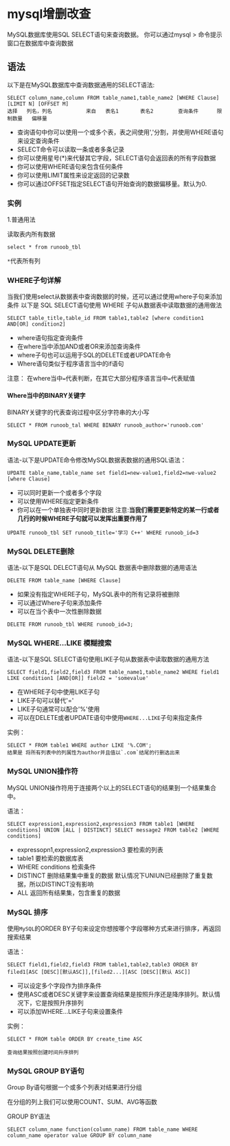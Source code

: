 # mysql增删改查
MySQL数据库使用SQL SELECT语句来查询数据。
你可以通过mysql > 命令提示窗口在数据库中查询数据

## 语法
以下是在MySQL数据库中查询数据通用的SELECT语法:
```
SELECT column_name,column FROM table_name1,table_name2 [WHERE Clause] [LIMIT N] [OFFSET M]
选择   列名，列名           来自   表名1       表名2        查询条件      限制数量   偏移量      
```
- 查询语句中你可以使用一个或多个表，表之间使用','分割，并使用WHERE语句来设定查询条件
- SELECT命令可以读取一条或者多条记录
- 你可以使用星号(*)来代替其它字段，SELECT语句会返回表的所有字段数据
- 你可以使用WHERE语句来包含任何条件
- 你可以使用LIMIT属性来设定返回的记录数
- 你可以通过OFFSET指定SELECT语句开始查询的数据偏移量。默认为0.

### 实例
1.普通用法

读取表内所有数据
```
select * from runoob_tbl
```
`*`代表所有列

### WHERE子句详解
当我们使用select从数据表中查询数据的时候，还可以通过使用where子句来添加条件
以下是 SQL SELECT语句使用 WHERE 子句从数据表中读取数据的通用做法
```
SELECT table_title,table_id FROM table1,table2 [where condition1 AND[OR] condition2]    
```
- where语句指定查询条件
- 在where当中添加AND或者OR来添加查询条件
- where子句也可以运用于SQL的DELETE或者UPDATE命令
- Where语句类似于程序语言当中的if语句

注意： 在where当中`=`代表判断，在其它大部分程序语言当中`=`代表赋值

#### Where当中的BINARY关键字
BINARY关键字的代表查询过程中区分字符串的大小写
```
SELECT * FROM runoob_tal WHERE BINARY runoob_author='runoob.com'
```

### MySQL UPDATE更新
语法-以下是UPDATE命令修改MySQL数据表数据的通用SQL语法：
```
UPDATE table_name,table_name set field1=new-value1,field2=nwe-value2 [where Clause]
```
- 可以同时更新一个或者多个字段
- 可以使用WHERE指定更新条件
- 你可以在一个单独表中同时更新数据
注意:**当我们需要更新特定的某一行或者几行的时候WHERE子句就可以发挥出重要作用了**

```
UPDATE runoob_tbl SET runoob_title='学习 C++' WHERE runoob_id=3
```

### MySQL DELETE删除
语法-以下是SQL DELECT语句从 MySQL 数据表中删除数据的通用语法
```
DELETE FROM table_name [WHERE Clause]
```
- 如果没有指定WHERE子句，MySQL表中的所有记录将被删除
- 可以通过Where子句来添加条件
- 可以在当个表中一次性删除数据
```
DELETE FROM runoob_tbl WHERE runoob_id=3;
```

### MySQL WHERE...LIKE 模糊搜索
语法-以下是SQL SELECT语句使用LIKE子句从数据表中读取数据的通用方法
```
SELECT field1,field2,field3 FROM table_name1,table_name2 WHERE field1 LIKE condition1 [AND[OR]] field2 = 'somevalue'
```
- 在WHERE子句中使用LIKE子句
- LIKE子句可以替代'='
- LIKE子句通常可以配合'%'使用
- 可以在DELETE或者UPDATE语句中使用`WHERE...LIKE`子句来指定条件

实例：
```
SELECT * FROM table1 WHERE author LIKE '%.COM';
结果是 将所有列表中的列属性为author并且值以`.com`结尾的行删选出来
```

### MySQL UNION操作符
MySQL UNION操作符用于连接两个以上的SELECT语句的结果到一个结果集合中。

语法：
```
SELECT expression1,expression2,expression3 FROM table1 [WHERE conditions] UNION [ALL | DISTINCT] SELECT message2 FROM table2 [WHERE conditions]
```
- expressopn1,expression2,expression3 要检索的列表
- table1 要检索的数据库表
- WHERE conditions 检索条件
- DISTINCT 删除结果集中重复的数据 默认情况下UNIUN已经删除了重复数据，所以DISTINCT没有影响
- ALL 返回所有结果集，包含重复的数据

### MySQL 排序
使用`MySQL`的ORDER BY子句来设定你想按哪个字段哪种方式来进行排序，再返回搜索结果

语法：
```
SELECT field1,field2,field3 FROM table1,table2,table3 ORDER BY filed1[ASC [DESC][默认ASC]],[filed2...][ASC [DESC][默认 ASC]]
```
- 可以设定多个字段作为排序条件
- 使用ASC或者DESC关键字来设置查询结果是按照升序还是降序排列。默认情况下，它是按照升序排列
- 可以添加WHERE...LIKE子句来设置条件

实例：
```
SELECT * FROM table ORDER BY create_time ASC

查询结果按照创建时间升序排列
```

### MySQL GROUP BY语句
Group By语句根据一个或多个列表对结果进行分组

在分组的列上我们可以使用COUNT、SUM、AVG等函数

GROUP BY语法
```
SELECT column_name function(column_name) FROM table_name WHERE column_name operator value GROUP BY column_name
```
